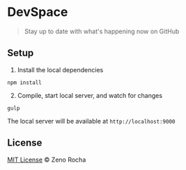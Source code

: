 # DevSpace

> Stay up to date with what's happening now on GitHub

## Setup

1. Install the local dependencies

```
npm install
```

2. Compile, start local server, and watch for changes

```
gulp
```

The local server will be available at `http://localhost:9000`

## License

[MIT License](http://zenorocha.mit-license.org/) © Zeno Rocha
